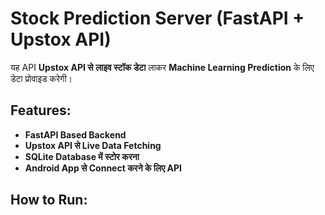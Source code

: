 # Stock Prediction Server (FastAPI + Upstox API)
यह API **Upstox API से लाइव स्टॉक डेटा** लाकर **Machine Learning Prediction** के लिए डेटा प्रोवाइड करेगी।

## Features:
- **FastAPI Based Backend**
- **Upstox API से Live Data Fetching**
- **SQLite Database में स्टोर करना**
- **Android App से Connect करने के लिए API**

## How to Run:
